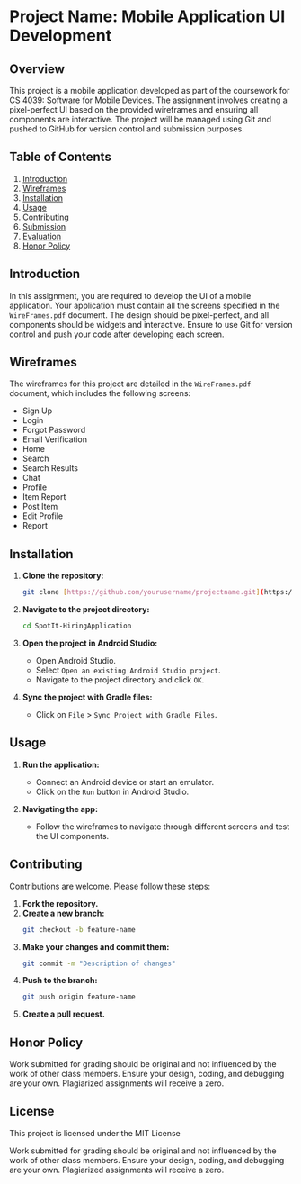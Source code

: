 # Project Name: Mobile Application UI Development

## Overview

This project is a mobile application developed as part of the coursework for CS 4039: Software for Mobile Devices. The assignment involves creating a pixel-perfect UI based on the provided wireframes and ensuring all components are interactive. The project will be managed using Git and pushed to GitHub for version control and submission purposes.

## Table of Contents

1. [Introduction](#introduction)
2. [Wireframes](#wireframes)
3. [Installation](#installation)
4. [Usage](#usage)
5. [Contributing](#contributing)
6. [Submission](#submission)
7. [Evaluation](#evaluation)
8. [Honor Policy](#honor-policy)

## Introduction

In this assignment, you are required to develop the UI of a mobile application. Your application must contain all the screens specified in the `WireFrames.pdf` document. The design should be pixel-perfect, and all components should be widgets and interactive. Ensure to use Git for version control and push your code after developing each screen.

## Wireframes

The wireframes for this project are detailed in the `WireFrames.pdf` document, which includes the following screens:

- Sign Up
- Login
- Forgot Password
- Email Verification
- Home
- Search
- Search Results
- Chat
- Profile
- Item Report
- Post Item
- Edit Profile
- Report

## Installation

1. **Clone the repository:**
    ```bash
    git clone [https://github.com/yourusername/projectname.git](https://github.com/MustfainTariq/SpotIt-HiringApplication.git)
    ```

2. **Navigate to the project directory:**
    ```bash
    cd SpotIt-HiringApplication
    ```

3. **Open the project in Android Studio:**
    - Open Android Studio.
    - Select `Open an existing Android Studio project`.
    - Navigate to the project directory and click `OK`.

4. **Sync the project with Gradle files:**
    - Click on `File` > `Sync Project with Gradle Files`.

## Usage

1. **Run the application:**
    - Connect an Android device or start an emulator.
    - Click on the `Run` button in Android Studio.

2. **Navigating the app:**
    - Follow the wireframes to navigate through different screens and test the UI components.

## Contributing

Contributions are welcome. Please follow these steps:

1. **Fork the repository.**
2. **Create a new branch:**
    ```bash
    git checkout -b feature-name
    ```
3. **Make your changes and commit them:**
    ```bash
    git commit -m "Description of changes"
    ```
4. **Push to the branch:**
    ```bash
    git push origin feature-name
    ```
5. **Create a pull request.**

## Honor Policy
Work submitted for grading should be original and not influenced by the work of other class members. Ensure your design, coding, and debugging are your own. Plagiarized assignments will receive a zero.

## License

This project is licensed under the MIT License

Work submitted for grading should be original and not influenced by the work of other class members. Ensure your design, coding, and debugging are your own. Plagiarized assignments will receive a zero.
